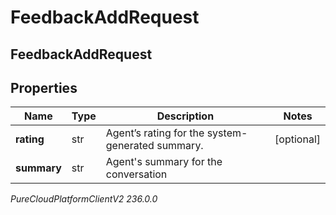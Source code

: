 # FeedbackAddRequest

## FeedbackAddRequest

## Properties

|Name | Type | Description | Notes|
|------------ | ------------- | ------------- | -------------|
| **rating** | str | Agent’s rating for the system-generated summary. | [optional] |
| **summary** | str | Agent&#39;s summary for the conversation | |



_PureCloudPlatformClientV2 236.0.0_
